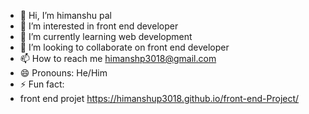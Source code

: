 - 👋 Hi, I’m himanshu pal
- 👀 I’m interested in front end developer 
- 🌱 I’m currently learning web development 
- 💞️ I’m looking to collaborate on front end developer
- 📫 How to reach me himanshp3018@gmail.com
- 😄 Pronouns: He/Him
- ⚡ Fun fact:
- front end projet  https://himanshup3018.github.io/front-end-Project/

<!---
himanshup3018/himanshup3018 is a ✨ special ✨ repository because its `README.md` (this file) appears on your GitHub profile.
You can click the Preview link to take a look at your changes.
--->
